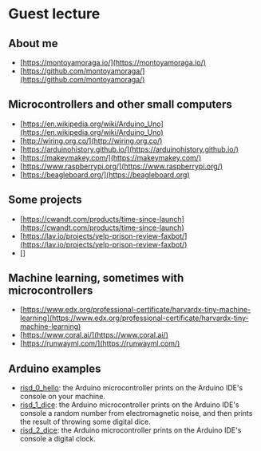 # Guest lecture

## About me

* [https://montoyamoraga.io/](https://montoyamoraga.io/)
* [https://github.com/montoyamoraga/](https://github.com/montoyamoraga/)

## Microcontrollers and other small computers

* [https://en.wikipedia.org/wiki/Arduino_Uno](https://en.wikipedia.org/wiki/Arduino_Uno)
* [http://wiring.org.co/](http://wiring.org.co/)
* [https://arduinohistory.github.io/](https://arduinohistory.github.io/)
* [https://makeymakey.com/](https://makeymakey.com/)
* [https://www.raspberrypi.org/](https://www.raspberrypi.org/)
* [https://beagleboard.org/](https://beagleboard.org)

## Some projects

* [https://cwandt.com/products/time-since-launch](https://cwandt.com/products/time-since-launch)
* [https://lav.io/projects/yelp-prison-review-faxbot/](https://lav.io/projects/yelp-prison-review-faxbot/)
* []

## Machine learning, sometimes with microcontrollers

* [https://www.edx.org/professional-certificate/harvardx-tiny-machine-learning](https://www.edx.org/professional-certificate/harvardx-tiny-machine-learning)
* [https://www.coral.ai/](https://www.coral.ai/)
* [https://runwayml.com/](https://runwayml.com/)

## Arduino examples

* [risd_0_hello](./risd_0_hello/): the Arduino microcontroller prints on the Arduino IDE's console on your machine.
* [risd_1_dice](./risd_1_dice/): the Arduino microcontroller prints on the Arduino IDE's console a random number from electromagnetic noise, and then prints the result of throwing some digital dice.
* [risd_2_dice](./risd_2_clock/): the Arduino microcontroller prints on the Arduino IDE's console a digital clock.
